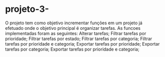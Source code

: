 # projeto-3-
O projeto tem como objetivo incrementar funções em um projeto já efetuado onde o objetivo principal é organizar tarefas. As funcoes implementadas foram as seguintes: Alterar tarefas;
Filtrar tarefas por prioridade;
Filtrar tarefas por estado;
Filtrar tarefas por categoria;
Filtrar tarefas por prioridade e categoria;
Exportar tarefas por prioridade;
Exportar tarefas por categoria;
Exportar tarefas por prioridade e categoria;
